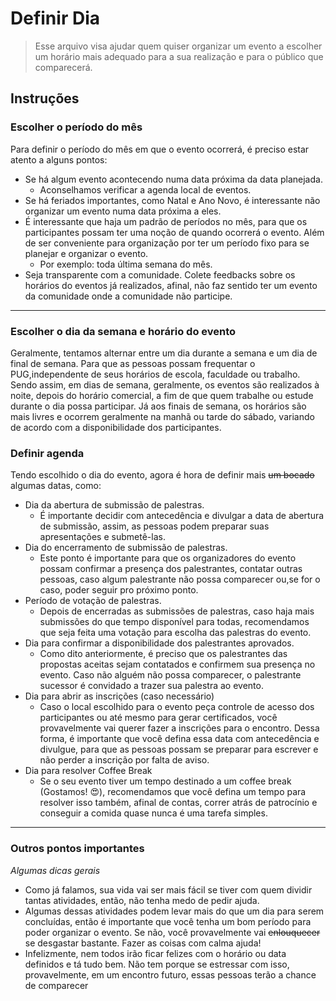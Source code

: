 # Definir Dia
>Esse arquivo visa ajudar quem quiser organizar um evento a escolher um horário mais adequado para a sua realização e para o público que comparecerá.

## Instruções

### Escolher o período do mês
Para definir o período do mês em que o evento ocorrerá, é preciso estar atento a alguns pontos:
 - Se há algum evento acontecendo numa data próxima da data planejada.
   - Aconselhamos verificar a agenda local de eventos.
 - Se há feriados importantes, como Natal e Ano Novo, é interessante não organizar um evento numa data próxima a eles.
 - É interessante que haja um padrão de períodos no mês, para que os participantes possam ter uma noção de quando ocorrerá o evento. Além de ser conveniente para organização por ter um período fixo para se planejar e organizar o evento.
   - Por exemplo: toda última semana do mês.
 - Seja transparente com a comunidade. Colete feedbacks sobre os horários do eventos já realizados, afinal, não faz sentido ter um evento da comunidade onde a comunidade não participe.

---

### Escolher o dia da semana e horário do evento
Geralmente, tentamos alternar entre um dia durante a semana e um dia de final de semana. Para que as pessoas possam frequentar o PUG,independente de seus horários de escola, faculdade ou trabalho. Sendo assim, em dias de semana, geralmente, os eventos são realizados à noite, depois do horário comercial, a fim de que quem trabalhe ou estude durante o dia possa participar. Já aos finais de semana, os horários são mais livres e ocorrem geralmente na manhã ou tarde do sábado, variando de acordo com a disponibilidade dos participantes.


### Definir agenda
Tendo escolhido o dia do evento, agora é hora de  definir mais ~~um bocado~~ algumas datas, como:
  - Dia da abertura de submissão de palestras.
    - É importante decidir com antecedência e divulgar a data de abertura de submissão, assim, as pessoas podem preparar suas apresentações e submetê-las.
  - Dia do encerramento de submissão de palestras.
    - Este ponto é importante para que os organizadores do evento possam confirmar a presença dos palestrantes, contatar outras pessoas, caso algum palestrante não possa comparecer ou,se for o caso, poder seguir pro próximo ponto.
  - Período de votação de palestras.
    - Depois de encerradas as submissões de palestras, caso haja mais submissões do que tempo disponível para todas, recomendamos que seja feita uma votação para escolha das palestras do evento.
  - Dia para confirmar a disponibilidade dos palestrantes aprovados.
    - Como dito anteriormente, é preciso que os palestrantes das propostas aceitas sejam contatados e confirmem sua presença no evento. Caso não alguém não possa comparecer, o palestrante sucessor é convidado a trazer sua palestra ao evento.
  - Dia para abrir as inscrições (caso necessário)
    - Caso o local escolhido para o evento peça controle de acesso dos participantes ou até mesmo para gerar certificados, você provavelmente vai querer fazer a inscrições para o encontro. Dessa forma, é importante que você defina essa data com antecedência e divulgue, para que as pessoas possam se preparar para escrever e não perder a inscrição por falta de aviso.
  - Dia para resolver Coffee Break
    - Se o seu evento tiver um tempo destinado a um coffee break (Gostamos! :heart_eyes:), recomendamos que você defina um tempo para resolver isso também, afinal de contas, correr atrás de patrocínio e conseguir a comida quase nunca é uma tarefa simples.
    
---

### Outros pontos importantes

_Algumas dicas gerais_

  - Como já falamos, sua vida vai ser mais fácil se tiver com quem dividir tantas atividades, então, não tenha medo de pedir ajuda.
  - Algumas dessas atividades podem levar mais do que um dia para serem concluídas, então é importante que você tenha um bom período para poder organizar o evento. Se não, você provavelmente vai ~~enlouquecer~~ se desgastar bastante. Fazer as coisas com calma ajuda!
  - Infelizmente, nem todos irão ficar felizes com o horário ou data definidos e tá tudo bem. Não tem porque se estressar com isso, provavelmente, em um encontro futuro, essas pessoas terão a chance de comparecer
  
  
